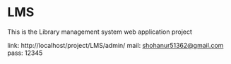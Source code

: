 # LMS
This is the Library management system web application project

<!-- For Admin panel login -->
link: http://localhost/project/LMS/admin/
mail: shohanur51362@gmail.com
pass: 12345
